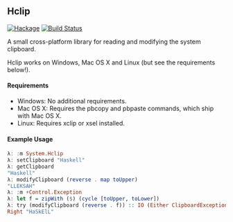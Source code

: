 ## Hclip

[![Hackage](https://img.shields.io/hackage/v/Hclip.svg)](https://hackage.haskell.org/package/Hclip)
[![Build Status](https://travis-ci.org/jetho/Hclip.svg?branch=master)](https://travis-ci.org/jetho/Hclip)

A small cross-platform library for reading and modifying the system clipboard.

Hclip works on Windows, Mac OS X and Linux (but see the requirements below!).


#### Requirements

* Windows: No additional requirements.
* Mac OS X: Requires the pbcopy and pbpaste commands, which ship with Mac OS X.
* Linux: Requires xclip or xsel installed.


#### Example Usage

 ```haskell
λ: :m System.Hclip
λ: setClipboard "Haskell"
λ: getClipboard
"Haskell"
λ: modifyClipboard (reverse . map toUpper)
"LLEKSAH"
λ: :m +Control.Exception
λ: let f = zipWith ($) (cycle [toUpper, toLower])
λ: try (modifyClipboard (reverse . f)) :: IO (Either ClipboardException String)
Right "HaSkElL"
 ```


